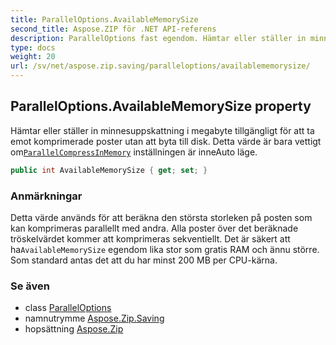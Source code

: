 ```yaml
---
title: ParallelOptions.AvailableMemorySize
second_title: Aspose.ZIP för .NET API-referens
description: ParallelOptions fast egendom. Hämtar eller ställer in minnesuppskattning i megabyte tillgängligt för att ta emot komprimerade poster utan att byta till disk. Detta värde är bara vettigt omParallelCompressInMemory inställningen är inneAuto läge.
type: docs
weight: 20
url: /sv/net/aspose.zip.saving/paralleloptions/availablememorysize/
---
```

## ParallelOptions.AvailableMemorySize property

Hämtar eller ställer in minnesuppskattning i megabyte tillgängligt för att ta emot komprimerade poster utan att byta till disk. Detta värde är bara vettigt om[`ParallelCompressInMemory`](../parallelcompressinmemory/) inställningen är inneAuto läge.

```csharp
public int AvailableMemorySize { get; set; }
```

### Anmärkningar

Detta värde används för att beräkna den största storleken på posten som kan komprimeras parallellt med andra. Alla poster över det beräknade tröskelvärdet kommer att komprimeras sekventiellt. Det är säkert att ha`AvailableMemorySize` egendom lika stor som gratis RAM och ännu större. Som standard antas det att du har minst 200 MB per CPU-kärna.

### Se även

* class [ParallelOptions](../)
* namnutrymme [Aspose.Zip.Saving](../../paralleloptions/)
* hopsättning [Aspose.Zip](../../../)


